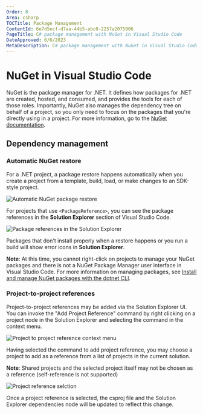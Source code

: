 ```yaml
---
Order: 8
Area: csharp
TOCTitle: Package Management
ContentId: 6e7d5ecf-d7aa-44b5-abc0-2257a2075906
PageTitle: C# package management with NuGet in Visual Studio Code
DateApproved: 6/6/2023
MetaDescription: C# package management with NuGet in Visual Studio Code
---
```


# NuGet in Visual Studio Code

NuGet is the package manager for .NET. It defines how packages for .NET are created, hosted, and consumed, and provides the tools for each of those roles. Importantly, NuGet also manages the dependency tree on behalf of a project, so you only need to focus on the packages that you're directly using in a project. For more information, go to the [NuGet documentation](https://learn.microsoft.com/nuget/what-is-nuget).

## Dependency management

### Automatic NuGet restore

For a .NET project, a package restore happens automatically when you create a project from a template, build, load, or make changes to an SDK-style project.

![Automatic NuGet package restore](images/package-management/automatic-nuget-package-restore.png)

For projects that use `<PackageReference>`, you can see the package references in the **Solution Explorer** section of Visual Studio Code.

![Package references in the Solution Explorer](images/package-management/package-references-solution-explorer.png)

Packages that don't install properly when a restore happens or you run a build will show error icons in **Solution Explorer**.

**Note**: At this time, you cannot right-click on projects to manage your NuGet packages and there is not a NuGet Package Manager user interface in Visual Studio Code. For more information on managing packages, see [Install and manage NuGet packages with the dotnet CLI](https://learn.microsoft.com/nuget/consume-packages/install-use-packages-dotnet-cli).

### Project-to-project references

Project-to-project references may be added via the Solution Explorer UI. You can invoke the "Add Project Reference" command by right clicking on a project node in the Solution Explorer and selecting the command in the context menu.

![Project to project reference context menu](https://github.com/microsoft/vscode-docs/assets/28914569/470fa162-b608-4b8d-a56a-2654dde60b3b)

Having selected the command to add project reference, you may choose a project to add as a reference from a list of projects in the current solution.

**Note**: Shared projects and the selected project itself may not be chosen as a reference (self-reference is not supported)

![Project reference selction](https://github.com/microsoft/vscode-docs/assets/28914569/5cdec0f2-53ae-4fb3-a09e-e891dcd3fc71)

Once a project reference is selected, the csproj file and the Solution Explorer dependencies node will be updated to reflect this change. 
